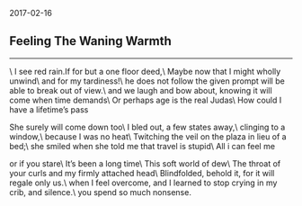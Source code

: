 2017-02-16

## Feeling The Waning Warmth

---
\\
I see red rain.If for but a one floor deed,\\
Maybe now that I might wholly unwind\\
and for my tardiness!\\
he does not follow the given prompt will be able to break out of view.\\
and we laugh and bow about, knowing it will come when time demands\\
Or perhaps age is the real Judas\\
How could I have a lifetime’s pass

She surely will come down too\\
I bled out, a few states away,\\
clinging to a window,\\
because I was no heat\\
Twitching the veil on the plaza in lieu of a bed;\\
she smiled when she told me that travel is stupid\\
All i can feel me

or if you stare\\
It’s been a long time\\
This soft world of dew\\
The throat of your curls and my firmly attached head\\
Blindfolded, behold it, for it will regale only us.\\
when I feel overcome, and I learned to stop crying in my crib, and silence.\\
you spend so much nonsense.
